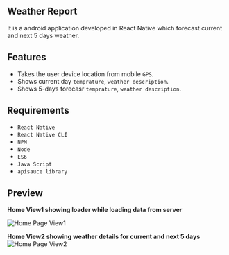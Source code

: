 Weather Report
------------------------------
It is a android application developed in React Native which forecast current and next 5 days weather.

Features
------------------------------
* Takes the user device location from mobile `GPS`.
* Shows current day `temprature`, `weather description`.
* Shows 5-days forecasr `temprature`, `weather description`.

Requirements
------------------------------

* ``React Native``
* ``React Native CLI``
* ``NPM``
* ``Node``
* ``ES6``
* ``Java Script``
* ``apisauce library``



Preview
------------------------------

**Home View1 showing loader while loading data from server**

![Home Page View1](https://imgur.com/KV4nbpM.jpg)

**Home View2 showing weather details for current and next 5 days**
![Home Page View2](https://imgur.com/l1y7pDE.jpg)



